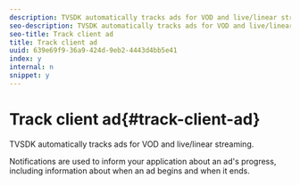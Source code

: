 ```yaml
---
description: TVSDK automatically tracks ads for VOD and live/linear streaming.
seo-description: TVSDK automatically tracks ads for VOD and live/linear streaming.
seo-title: Track client ad
title: Track client ad
uuid: 639e69f9-36a9-424d-9eb2-4443d4bb5e41
index: y
internal: n
snippet: y
---
```


# Track client ad{#track-client-ad}

TVSDK automatically tracks ads for VOD and live/linear streaming.

Notifications are used to inform your application about an ad's progress, including information about when an ad begins and when it ends. 
